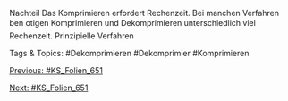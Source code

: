 Nachteil
Das Komprimieren erfordert Rechenzeit.
Bei manchen Verfahren ben otigen Komprimieren und Dekomprimieren
unterschiedlich viel Rechenzeit.
Prinzipielle Verfahren

   Tags & Topics:
   #Dekomprimieren
   #Dekomprimier
   #Komprimieren

[Previous: #KS_Folien_651](KS_Folien_651.md)

[Next: #KS_Folien_651](KS_Folien_651.md)